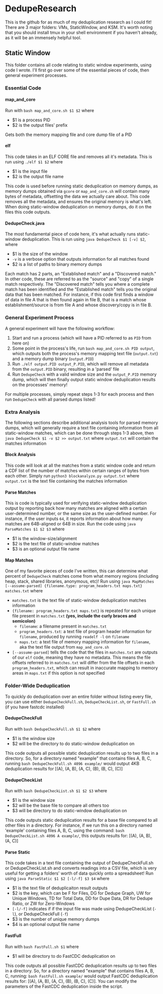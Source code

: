 # DedupeResearch
This is the github for as much of my deduplication research as I could fit! There are 3 major folders: VMs, StaticWindow, and KSM. It's worth noting that you should install tmux in your shell environment if you haven't already, as it will be an immensely helpful tool.

## Static Window
This folder contains all code relating to static window experiments, using code I wrote. I'll first go over some of the essential pieces of code, then general experiment processes.

### Essential Code

#### map_and_core
Run with `bash map_and_core.sh $1 $2` where  
* $1 is a process PID  
* $2 is the output files' prefix  

Gets both the memory mapping file and core dump file of a PID

#### elf
This code takes in an ELF CORE file and removes all it's metadata. This is run using `./elf $1 $2` where 
* $1 is the input file
* $2 is the output file name

This code is used before running static deduplication on memory dumps, as memory dumps obtained via `gcore` or `map_and_core.sh` will contain many bytes of metadata, offsetting the data we actually care about. This code removes all the metadata, and ensures the original memory is what's left. When doing static-window deduplication on memory dumps, do it on the files this code outputs.  

#### DedupeCheck.java
The most fundamental piece of code here, it's what actually runs static-window deduplication. This is run using `java DedupeCheck $1 [-v] $2`, where 
* $1 is the size of the window  
* `-v` is a verbose option that outputs information for all matches found  
* $2 is a list of paths to binary memory dumps  

Each match has 2 parts, an "Established match" and a "Discovered match." In other code, these are referred to as the "source" and "copy" of a single match respectively. The "Discovered match" tells you where a complete match has been identified and the "Established match" tells you the original data that has been matched. For instance, if this code first finds a window of data in file A that is then found again in file B, that is a match whose establishment/source is from file A and whose discovery/copy is in file B.  
  
### General Experiment Process
A general experiment will have the following workflow:  
1) Start and run a process (which will have a PID referred to as `PID` from here on)  
2) Some point in the process's life, run `bash map_and_core.sh PID output`, which outputs both the process's memory mapping text file (`output.txt`) and a memory dump binary (`output.PID`)  
3) Run `./elf output.PID output_P.PID`, which will remove all metadata from the `output.PID` binary, resulting in a 'parsed' file  
4) Run `DedupeCheck` with a valid window size and the `output_P.PID` memory dump, which will then finally output static window deduplication results on the processes' memory!  
  
For multiple processes, simply repeat steps 1-3 for each process and then run `DedupeCheck` with all parsed dumps listed!  
  

### Extra Analysis
The following sections describe additional analysis tools for parsed memory dumps, which will generally require a text file containing information from all static-window matches, which can be done through steps 1-3 above, then `java DedupeCheck $1 -v $2 >> output.txt` where `output.txt` will contain the matches information  
  
#### Block Analysis
This code will look at all the matches from a static window code and return a CDF list of the number of matches within certain ranges of bytes from each other. Simply run `python3 blockanalyze.py output.txt` where `output.txt` is the text file containing the matches information
  
#### Parse Matches
This is code is typically used for verifying static-window deduplication output by reporting back how many matches are aligned with a certain user-determined number, or the same size as the user-defined number. For instance, if the user inputs `64`, it reports information about how many matches are 64B-aligned or 64B in size. Run the code using `java ParseMatches $1 $2 $3` where  
* $1 is the window-size/alignment
* $2 is the text file of static-window matches
* $3 is an optional output file name

#### Map Matches
One of my favorite pieces of code I've written, this can determine what percent of `DedupeCheck` matches come from what memory regions (including heap, stack, shared libraries, anonymous, etc)! Run using `java MapMatches [--assume-parsed] {filename.type: program_headers.txt maps.txt} matches.txt` where
* `matches.txt` is the text file of static-window deduplication matches information
* `{filename: program_headers.txt maps.txt}` is repeated for each unique file present in `matches.txt` **(yes, include the curly braces and semicolon)**
  * `filename`: a filename present in `matches.txt`
  * `program_headers.txt`: a text file of program header information for `filename`, produced by running `readelf -l` on `filename`
  * `maps.txt`: a text file of memory mapping information for `filename`, aka the text file output from `map_and_core.sh`
* `[--assume-parsed]` tells the code that the files in `matches.txt` are outputs of our `elf` code, meaning they have no metadata. This means the file offsets referred to in `matches.txt` will differ from the file offsets in each `program_headers.txt`, which can result in inaccurate mapping to memory areas in `maps.txt` if this option is not specified  

### Folder-Wide Deduplication
To quickly do deduplication over an entire folder without listing every file, you can use either `DedupeCheckFull.sh`, `DedupeCheckList.sh`, or `FastFull.sh` (if you have fastcdc installed)

#### DedupeCheckFull
Run with `bash DedupeCheckFull.sh $1 $2` where  
* $1 is the window size  
* $2 will be the directory to do static-window deduplication on  

This code outputs all possible static deduplication results up to two files in a directory. So, for a directory named "example" that contains files A, B, C, running `bash DedupeCheckFull.sh 4096 example/` would output 4KB deduplication results for [(A), (A, B), (A, C), (B), (B, C), (C)]  

#### DedupeCheckList
Run with `bash DedupeCheckList.sh $1 $2 $3` where  
* $1 is the window size  
* $2 will be the base file to compare all others too  
* $3 will be directory to do static-window deduplication on  

This code outputs static deduplication results for a base file compared to all other files in a directory. For instance, if we run this on a directory named 'example' containing files A, B, C, using the command: `bash DedupeCheckList.sh 4096 A example/`, this outputs results for: [(A), (A, B), (A, C)]  

#### Parse Static
This code takes in a text file containing the output of DedupeCheckFull.sh or DedupeCheckList.sh and converts readings into a CSV file, which is very useful for getting a folders' worth of data quickly onto a spreadsheet! Run using `java ParseStatic $1 $2 [-l/-f] $3 $4` where
* $1 is the text file of deduplicaiton result outputs
* $2 is the key, which can be F for Files, DG for Dedupe Graph, UW for Unique Windows, TD for Total Data, DD for Dupe Data, DR for Dedupe Ratio, or ZW for Zero-Windows
* `[-l/-f]` indicates if if the input file was made using DedupeCheckList (`-l`), or DedupeCheckFull (`-f`)
* $3 is the number of unique memory dumps
* $4 is an optional output file name

#### FastFull
Run with `bash FastFull.sh $1` where  
* $1 will be directory to do FastCDC deduplication on  

This code outputs all possible FastCDC deduplication results up to two files in a directory. So, for a directory named "example" that contains files A, B, C, running: `bash FastFull.sh example/` would output FastCDC deduplication results for: [(A), (A, B), (A, C), (B), (B, C), (C)]. You can modify the parameters of the FastCDC deduplication inside the script.  